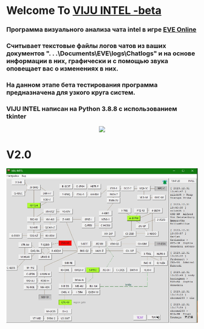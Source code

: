 # Welcome To [VIJU INTEL -beta](https://github.com/ValeriyVorobyov/VIJU-INTEL-beta-test/releases)
### Программа визуального анализа чата intel в игре [EVE Online](https://www.eveonline.com/) 
### Считывает текстовые файлы логов чатов из ваших документов ". . .\Documents\EVE\logs\Chatlogs" и на основе информации в них, графически и с помощью звука оповещает вас о изменениях в них. 
### На данном этапе бета тестирования программа предназначена для узкого круга систем.
### VIJU INTEL написан на Python 3.8.8 с использованием tkinter


<p align="center">
 <img src="https://github.com/ValeriyVorobyov/VIJU-INTEL-beta-test/assets/98588779/f55b9b7f-001d-45c0-b32d-b6fa1421bbf4" />

</p>

# V2.0
<p align="center">

 <img src="https://raw.githubusercontent.com/ValeriyVorobyov/VIJU-INTEL-beta-test/v2.0.0/vijuintelv20.jpg" />

</p>



